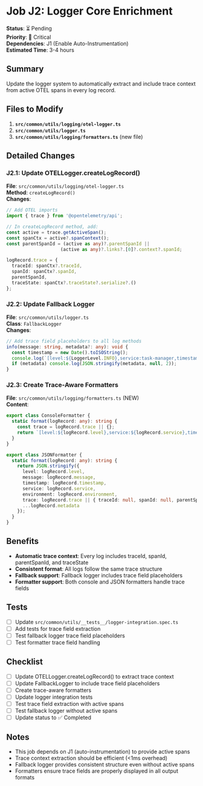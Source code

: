 # Job J2: Logger Core Enrichment

**Status**: ⏳ Pending  
**Priority**: 🔴 Critical  
**Dependencies**: J1 (Enable Auto-Instrumentation)  
**Estimated Time**: 3-4 hours

## Summary
Update the logger system to automatically extract and include trace context from active OTEL spans in every log record.

## Files to Modify
1. **`src/common/utils/logging/otel-logger.ts`**
2. **`src/common/utils/logger.ts`** 
3. **`src/common/utils/logging/formatters.ts`** (new file)

## Detailed Changes

### J2.1: Update OTELLogger.createLogRecord()
**File**: `src/common/utils/logging/otel-logger.ts`  
**Method**: `createLogRecord()`  
**Changes**:
```typescript
// Add OTEL imports
import { trace } from '@opentelemetry/api';

// In createLogRecord method, add:
const active = trace.getActiveSpan();
const spanCtx = active?.spanContext();
const parentSpanId = (active as any)?.parentSpanId || 
                    (active as any)?.links?.[0]?.context?.spanId;

logRecord.trace = {
  traceId: spanCtx?.traceId,
  spanId: spanCtx?.spanId, 
  parentSpanId,
  traceState: spanCtx?.traceState?.serialize?.()
};
```

### J2.2: Update Fallback Logger
**File**: `src/common/utils/logger.ts`  
**Class**: `FallbackLogger`  
**Changes**:
```typescript
// Add trace field placeholders to all log methods
info(message: string, metadata?: any): void {
  const timestamp = new Date().toISOString();
  console.log(`[level:${LoggerLevel.INFO},service:task-manager,timestamp:${timestamp},trace:{traceId:null,spanId:null,parentSpanId:null,traceState:null}]:${message}`);
  if (metadata) console.log(JSON.stringify(metadata, null, 2));
}
```

### J2.3: Create Trace-Aware Formatters
**File**: `src/common/utils/logging/formatters.ts` (NEW)  
**Content**:
```typescript
export class ConsoleFormatter {
  static format(logRecord: any): string {
    const trace = logRecord.trace || {};
    return `[level:${logRecord.level},service:${logRecord.service},timestamp:${logRecord.timestamp},trace:{traceId:${trace.traceId || 'null'},spanId:${trace.spanId || 'null'},parentSpanId:${trace.parentSpanId || 'null'},traceState:${trace.traceState || 'null'}}]:${logRecord.message}`;
  }
}

export class JSONFormatter {
  static format(logRecord: any): string {
    return JSON.stringify({
      level: logRecord.level,
      message: logRecord.message,
      timestamp: logRecord.timestamp,
      service: logRecord.service,
      environment: logRecord.environment,
      trace: logRecord.trace || { traceId: null, spanId: null, parentSpanId: null, traceState: null },
      ...logRecord.metadata
    });
  }
}
```

## Benefits
- **Automatic trace context**: Every log includes traceId, spanId, parentSpanId, and traceState
- **Consistent format**: All logs follow the same trace structure
- **Fallback support**: Fallback logger includes trace field placeholders
- **Formatter support**: Both console and JSON formatters handle trace fields

## Tests
- [ ] Update `src/common/utils/__tests__/logger-integration.spec.ts`
- [ ] Add tests for trace field extraction
- [ ] Test fallback logger trace field placeholders
- [ ] Test formatter trace field handling

## Checklist
- [ ] Update OTELLogger.createLogRecord() to extract trace context
- [ ] Update FallbackLogger to include trace field placeholders
- [ ] Create trace-aware formatters
- [ ] Update logger integration tests
- [ ] Test trace field extraction with active spans
- [ ] Test fallback logger without active spans
- [ ] Update status to ✅ Completed

## Notes
- This job depends on J1 (auto-instrumentation) to provide active spans
- Trace context extraction should be efficient (<1ms overhead)
- Fallback logger provides consistent structure even without active spans
- Formatters ensure trace fields are properly displayed in all output formats

